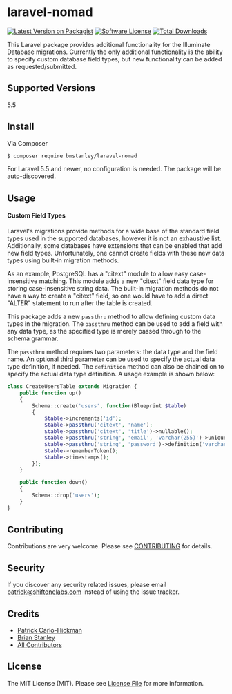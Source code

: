 # laravel-nomad

[![Latest Version on Packagist][ico-version]][link-packagist]
[![Software License][ico-license]](LICENSE.txt)
[![Total Downloads][ico-downloads]][link-downloads]

This Laravel package provides additional functionality for the Illuminate Database migrations. Currently the only additional functionality is the ability to specify custom database field types, but new functionality can be added as requested/submitted.

## Supported Versions

5.5

## Install

Via Composer

``` bash
$ composer require bmstanley/laravel-nomad
```

For Laravel 5.5 and newer, no configuration is needed. The package will be auto-discovered.

## Usage

#### Custom Field Types
Laravel's migrations provide methods for a wide base of the standard field types used in the supported databases, however it is not an exhaustive list. Additionally, some databases have extensions that can be enabled that add new field types. Unfortunately, one cannot create fields with these new data types using built-in migration methods.

As an example, PostgreSQL has a "citext" module to allow easy case-insensitive matching. This module adds a new "citext" field data type for storing case-insensitive string data. The built-in migration methods do not have a way to create a "citext" field, so one would have to add a direct "ALTER" statement to run after the table is created.

This package adds a new `passthru` method to allow defining custom data types in the migration. The `passthru` method can be used to add a field with any data type, as the specified type is merely passed through to the schema grammar.

The `passthru` method requires two parameters: the data type and the field name. An optional third parameter can be used to specify the actual data type definition, if needed. The `definition` method can also be chained on to specify the actual data type definition. A usage example is shown below:

``` php
class CreateUsersTable extends Migration {
    public function up()
    {
        Schema::create('users', function(Blueprint $table)
        {
            $table->increments('id');
            $table->passthru('citext', 'name');
            $table->passthru('citext', 'title')->nullable();
            $table->passthru('string', 'email', 'varchar(255)')->unique();
            $table->passthru('string', 'password')->definition('varchar(60)');
            $table->rememberToken();
            $table->timestamps();
        });
    }

    public function down()
    {
        Schema::drop('users');
    }
}
```

## Contributing

Contributions are very welcome. Please see [CONTRIBUTING](CONTRIBUTING.md) for details.

## Security

If you discover any security related issues, please email patrick@shiftonelabs.com instead of using the issue tracker.

## Credits

- [Patrick Carlo-Hickman][link-author]
- [Brian Stanley][link-author-2]
- [All Contributors][link-contributors]

## License

The MIT License (MIT). Please see [License File](LICENSE.txt) for more information.

[ico-version]: https://img.shields.io/packagist/v/bmstanley/laravel-nomad.svg?style=flat-square
[ico-license]: https://img.shields.io/badge/license-MIT-brightgreen.svg?style=flat-square
[ico-downloads]: https://img.shields.io/packagist/dt/bmstanley/laravel-nomad.svg?style=flat-square

[link-packagist]: https://packagist.org/packages/bmstanley/laravel-nomad
[link-downloads]: https://packagist.org/packages/bmstanley/laravel-nomad
[link-author]: https://github.com/patrickcarlohickman
[link-author-2]: https://github.com/bmstanley
[link-contributors]: ../../contributors
